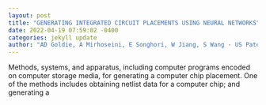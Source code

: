 ```yaml
--- 
layout: post 
title: "GENERATING INTEGRATED CIRCUIT PLACEMENTS USING NEURAL NETWORKS" 
date: 2022-04-19 07:59:02 -0400 
categories: jekyll update 
author: "AD Goldie, A Mirhoseini, E Songhori, W Jiang, S Wang - US Patent App. 17/555,085, 2022" 
--- 
```

Methods, systems, and apparatus, including computer programs encoded on computer storage media, for generating a computer chip placement. One of the methods includes obtaining netlist data for a computer chip; and generating a